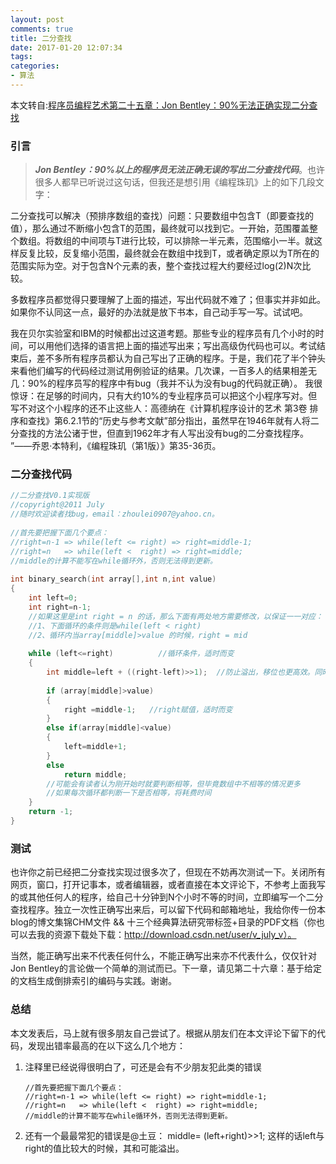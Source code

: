 ```yaml
---
layout: post
comments: true
title: 二分查找
date: 2017-01-20 12:07:34
tags:
categories:
- 算法
---
```


本文转自:[程序员编程艺术第二十五章：Jon Bentley：90%无法正确实现二分查找](http://blog.csdn.net/v_july_v/article/details/7093204)


### 引言

> ***Jon Bentley：90%以上的程序员无法正确无误的写出二分查找代码***。也许很多人都早已听说过这句话，但我还是想引用《编程珠玑》上的如下几段文字： 

<!-- more -->

二分查找可以解决（预排序数组的查找）问题：只要数组中包含T（即要查找的值），那么通过不断缩小包含T的范围，最终就可以找到它。一开始，范围覆盖整个数组。将数组的中间项与T进行比较，可以排除一半元素，范围缩小一半。就这样反复比较，反复缩小范围，最终就会在数组中找到T，或者确定原以为T所在的范围实际为空。对于包含N个元素的表，整个查找过程大约要经过log(2)N次比较。 

多数程序员都觉得只要理解了上面的描述，写出代码就不难了；但事实并非如此。如果你不认同这一点，最好的办法就是放下书本，自己动手写一写。试试吧。 

我在贝尔实验室和IBM的时候都出过这道考题。那些专业的程序员有几个小时的时间，可以用他们选择的语言把上面的描述写出来；写出高级伪代码也可以。考试结束后，差不多所有程序员都认为自己写出了正确的程序。于是，我们花了半个钟头来看他们编写的代码经过测试用例验证的结果。几次课，一百多人的结果相差无几：90%的程序员写的程序中有bug（我并不认为没有bug的代码就正确）。 
	我很惊讶：在足够的时间内，只有大约10%的专业程序员可以把这个小程序写对。但写不对这个小程序的还不止这些人：高德纳在《计算机程序设计的艺术 第3卷 排序和查找》第6.2.1节的“历史与参考文献”部分指出，虽然早在1946年就有人将二分查找的方法公诸于世，但直到1962年才有人写出没有bug的二分查找程序。 ”——乔恩·本特利，《编程珠玑（第1版）》第35-36页。

### 二分查找代码

```C
//二分查找V0.1实现版  
//copyright@2011 July  
//随时欢迎读者找bug，email：zhoulei0907@yahoo.cn。  
  
//首先要把握下面几个要点：  
//right=n-1 => while(left <= right) => right=middle-1;  
//right=n   => while(left <  right) => right=middle;  
//middle的计算不能写在while循环外，否则无法得到更新。  
  
int binary_search(int array[],int n,int value)  
{  
    int left=0;  
    int right=n-1;  
    //如果这里是int right = n 的话，那么下面有两处地方需要修改，以保证一一对应：  
    //1、下面循环的条件则是while(left < right)  
    //2、循环内当array[middle]>value 的时候，right = mid  
  
    while (left<=right)          //循环条件，适时而变  
    {  
        int middle=left + ((right-left)>>1);  //防止溢出，移位也更高效。同时，每次循环都需要更新。  
  
        if (array[middle]>value)  
        {  
            right =middle-1;   //right赋值，适时而变  
        }   
        else if(array[middle]<value)  
        {  
            left=middle+1;  
        }  
        else  
            return middle;    
        //可能会有读者认为刚开始时就要判断相等，但毕竟数组中不相等的情况更多  
        //如果每次循环都判断一下是否相等，将耗费时间  
    }  
    return -1;  
}
```

### 测试

也许你之前已经把二分查找实现过很多次了，但现在不妨再次测试一下。关闭所有网页，窗口，打开记事本，或者编辑器，或者直接在本文评论下，不参考上面我写的或其他任何人的程序，给自己十分钟到N个小时不等的时间，立即编写一个二分查找程序。独立一次性正确写出来后，可以留下代码和邮箱地址，我给你传一份本blog的博文集锦CHM文件 && 十三个经典算法研究带标签+目录的PDF文档（你也可以去我的资源下载处下载：http://download.csdn.net/user/v_july_v）。

当然，能正确写出来不代表任何什么，不能正确写出来亦不代表什么，仅仅针对Jon Bentley的言论做一个简单的测试而已。下一章，请见第二十六章：基于给定的文档生成倒排索引的编码与实践。谢谢。

### 总结

本文发表后，马上就有很多朋友自己尝试了。根据从朋友们在本文评论下留下的代码，发现出错率最高的在以下这么几个地方：

1. 注释里已经说得很明白了，可还是会有不少朋友犯此类的错误
    
    ```
    //首先要把握下面几个要点：    
    //right=n-1 => while(left <= right) => right=middle-1;    
    //right=n   => while(left <  right) => right=middle;    
    //middle的计算不能写在while循环外，否则无法得到更新。   
    ```
    
2. 还有一个最最常犯的错误是@土豆：
middle= (left+right)>>1; 这样的话left与right的值比较大的时候，其和可能溢出。

    



